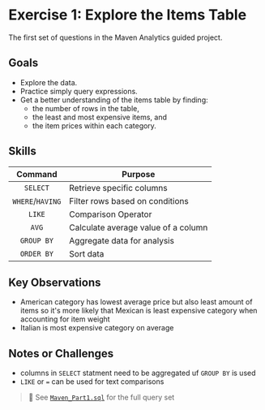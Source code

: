 # Exercise 1: Explore the Items Table
The first set of questions in the Maven Analytics guided project.


## Goals
- Explore the data.
- Practice simply query expressions.
- Get a better understanding of the items table by finding:
    - the number of rows in the table,
    - the least and most expensive items, and
    - the item prices within each category.

## Skills
|Command|Purpose|
|:---:|---|
|`SELECT`|Retrieve specific columns|
|`WHERE`/`HAVING`|Filter rows based on conditions|
|`LIKE`|Comparison Operator|
| `AVG` | Calculate average value of a column |
|`GROUP BY`|Aggregate data for analysis|
|`ORDER BY`|Sort data|

## Key Observations
- American category has lowest average price but also least amount of items so it's more likely that Mexican is least expensive category when accounting for item weight
- Italian is most expensive category on average

## Notes or Challenges
- columns in `SELECT` statment need to be aggregated uf `GROUP BY` is used
- `LIKE` or `=` can be used for text comparisons

> 📝 See [`Maven_Part1.sql`](../code/Maven_Part1.sql) for the full query set

